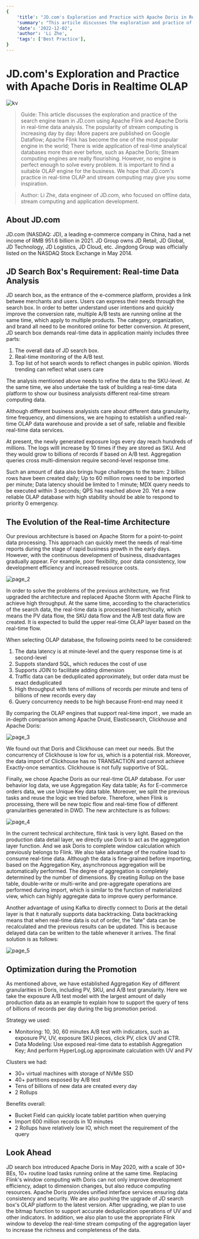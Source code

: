 ```yaml
---
{
    'title': "JD.com's Exploration and Practice with Apache Doris in Realtime OLAP",
    'summary': "This article discusses the exploration and practice of the search engine team in JD.com  using Apache Flink and Apache Doris in real-time data analysis. The popularity of stream computing is increasing day by day: More papers are published on Google Dataflow; Apache Flink has become the one of the most popular engine in the world; There is wide application of real-time analytical databases more than ever before, such as Apache Doris; Stream computing engines are really flourishing. However, no engine is perfect enough to solve every problem. It is important to find a  suitable OLAP engine for the business. We hope that JD.com's practice in  real-time OLAP and stream computing may give you some inspiration.",
    'date': '2022-12-02',
    'author': 'Li Zhe',
    'tags': ['Best Practice'],
}
---
```


<!--
Licensed to the Apache Software Foundation (ASF) under one
or more contributor license agreements.  See the NOTICE file
distributed with this work for additional information
regarding copyright ownership.  The ASF licenses this file
to you under the Apache License, Version 2.0 (the
"License"); you may not use this file except in compliance
with the License.  You may obtain a copy of the License at

  http://www.apache.org/licenses/LICENSE-2.0

Unless required by applicable law or agreed to in writing,
software distributed under the License is distributed on an
"AS IS" BASIS, WITHOUT WARRANTIES OR CONDITIONS OF ANY
KIND, either express or implied.  See the License for the
specific language governing permissions and limitations
under the License.
-->

# JD.com's Exploration and Practice with Apache Doris in Realtime OLAP

![kv](/images/jd/en/kv.png)

> Guide:
This article discusses the exploration and practice of the search engine team in JD.com  using Apache Flink and Apache Doris in real-time data analysis. The popularity of stream computing is increasing day by day: More papers are published on Google Dataflow; Apache Flink has become the one of the most popular engine in the world; There is wide application of real-time analytical databases more than ever before, such as Apache Doris; Stream computing engines are really flourishing. However, no engine is perfect enough to solve every problem. It is important to find a  suitable OLAP engine for the business. We hope that JD.com's practice in  real-time OLAP and stream computing may give you some inspiration.

>Author: Li Zhe, data engineer of JD.com, who focused on offline data, stream computing and application development.

## About JD.com
JD.com (NASDAQ: JD), a leading e-commerce company in China, had a net income of RMB 951.6 billion in 2021. JD Group owns JD Retail, JD Global, JD Technology, JD Logistics, JD Cloud, etc. Jingdong Group was officially listed on the NASDAQ Stock Exchange in May 2014.

## JD Search Box's Requirement: Real-time Data Analysis
JD search box, as the entrance of the e-commerce platform, provides a link betwee merchants and users. Users can express their needs through the search box. In order to better understand user intentions and quickly improve the conversion rate, multiple A/B tests are running online at the same time, which apply to multiple products. The category, organization, and brand all need to be monitored online for better conversion. At present, JD search box demands real-time data in application mainly includes three parts:

1. The overall data of JD search box.
2. Real-time monitoring of the A/B test.
3. Top list of hot search words to reflect changes in public opinion. Words trending can reflect what users care

The analysis mentioned above needs to refine the data to the SKU-level. At the same time, we also undertake the task of building a real-time data platform to show our business analysists different real-time stream computing data.

Although different business analysists care about different data granularity, time frequency, and dimensions, we are hoping to establish a unified real-time OLAP data warehouse and provide a set of safe, reliable and flexible real-time data services.

At present, the newly generated exposure logs every day reach hundreds of millions. The logs willl increase by 10 times if they are stored as SKU. And they would grow to billions of records if based on A/B test. Aggregation queries cross multi-dimension require second-level response time. 

Such an amount of data also brings huge challenges to the team: 2 billion rows have been created daily; Up to 60 million rows need to be imported per minute; Data latency should be limited to 1 minute; MDX query needs to be executed within 3 seconds; QPS has reached above 20. Yet a new reliable OLAP database with high stability should be able to respond to priority 0 emergency.

## The Evolution of the Real-time Architecture
Our previous architecture is based on Apache Storm for a point-to-point data processing. This approach can quickly meet the needs of real-time reports during the stage of rapid business growth in the early days. However, with the continuous development of business, disadvantages gradually appear. For example, poor flexibility, poor data consistency, low development efficiency and increased resource costs.

![page_2](/images/jd/en/page_2.png)

In order to solve the problems of the previous architecture, we first upgraded the architecture and replaced Apache Storm with Apache Flink to achieve high throughput. At the same time, according to the characteristics of the search data, the real-time data is processed hierarchically, which means the PV data flow, the SKU data flow and the A/B test data flow are created. It is expected to build the upper real-time OLAP layer based on the real-time flow.

When selecting OLAP database, the following points need to be considered:

1. The data latency is at minute-level and the query response time is at second-level
2. Suppots standard SQL, which reduces the cost of use
3. Supports JOIN to facilitate adding dimension
4. Traffic data can be deduplicated approximately, but order data must be exact deduplicated 
5. High throughput with tens of millions of records per minute and tens of billions of new records every day
6. Query concurrency needs to be high because Front-end may need it

By comparing the OLAP engines that support real-time import , we made an in-depth comparison among Apache Druid, Elasticsearch, Clickhouse and Apache Doris:

![page_3](/images/jd/en/page_3.png)


We found out that Doris and Clickhouse can meet our needs. But the concurrency of Clickhouse is low for us, which is a potential risk. Moreover, the data import of Clickhouse has no TRANSACTION and cannot achieve Exactly-once semantics. Clickhouse is not fully supportive of SQL.


Finally, we chose Apache Doris as our real-time OLAP database. For user behavior log data, we use Aggregation Key data table; As for E-commerce orders data, we use Unique Key data table. Moreover, we split the previous tasks and reuse the logic we tried before. Therefore, when Flink is processing, there will be new topic flow and real-time flow of different granularities generated in DWD. The new architecture is as follows:

![page_4](/images/jd/en/page_4.png)

In the current technical architecture, flink task is very light. Based on the production data detail layer, we directly use Doris to act as the aggregation layer function.  And we ask Doris to complete window calculation which previously belongs to Flink. We also take advantage of the routine load to consume real-time data. Although the data is fine-grained before importing, based on the Aggregation Key, asynchronous aggregation will be automatically performed. The degree of aggregation is completely determined by the number of dimensions. By creating Rollup on the base table, double-write or multi-write and pre-aggregate operations are performed during import, which is similar to the function of materialized view, which can highly aggregate data to improve query performance.

Another advantage of using Kafka to directly connect to Doris at the detail layer is that it naturally supports data backtracking. Data backtracking means that when real-time data is out of order, the "late" data can be recalculated and the previous results can be updated. This is because delayed data can be written to the table whenever it arrives. The final solution is as follows:

![page_5](/images/jd/en/page_5.png)

## Optimization during the Promotion
As mentioned above, we have established Aggregation Key of different granularities in Doris, including PV, SKU, and A/B test granularity. Here we take the exposure A/B test model with the largest amount of daily production data as an example to explain how to support the query of tens of billions of records per day during the big promotion period.

Strategy we used:
- Monitoring: 10, 30, 60 minutes A/B test with indicators, such as exposure PV, UV, exposure SKU pieces, click PV, click UV and CTR.
- Data Modeling: Use exposed real-time data to establish Aggregation Key; And perform HyperLogLog approximate calculation with UV and PV

Clusters we had:
- 30+ virtual machines with storage of NVMe SSD
- 40+ partitions exposed by A/B test
- Tens of billions of new data are created every day
- 2 Rollups

Benefits overall:
- Bucket Field can quickly locate tablet partition when querying
- Import 600 million records in 10 minutes
- 2 Rollups have relatively low IO, which meet the requirement of the query

## Look Ahead
JD search box introduced Apache Doris in May 2020, with a scale of 30+ BEs, 10+ routine load tasks running online at the same time. Replacing Flink's window computing with Doris can not only improve development efficiency, adapt to dimension changes, but also reduce computing resources. Apache Doris provides unified interface services ensuring data consistency and security.
We are also pushing the upgrade of JD search box's OLAP platform to the latest version. After upgrading, we plan to use the bitmap function to support accurate deduplication operations of UV and other indicators. In addition, we also plan to use the appropriate Flink window to develop the real-time stream computing of the aggregation layer to increase the richness and completeness of the data.

